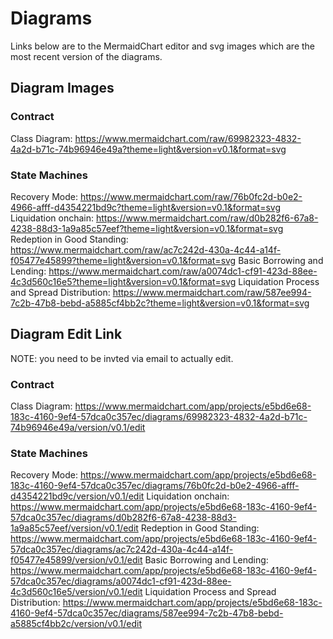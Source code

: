 # Diagrams

Links below are to the MermaidChart editor and svg images which are the most recent version of the diagrams.

## Diagram Images

### Contract
Class Diagram: https://www.mermaidchart.com/raw/69982323-4832-4a2d-b71c-74b96946e49a?theme=light&version=v0.1&format=svg

### State Machines
Recovery Mode: https://www.mermaidchart.com/raw/76b0fc2d-b0e2-4966-afff-d4354221bd9c?theme=light&version=v0.1&format=svg 
Liquidation onchain: https://www.mermaidchart.com/raw/d0b282f6-67a8-4238-88d3-1a9a85c57eef?theme=light&version=v0.1&format=svg  
Redeption in Good Standing: https://www.mermaidchart.com/raw/ac7c242d-430a-4c44-a14f-f05477e45899?theme=light&version=v0.1&format=svg 
Basic Borrowing and Lending: https://www.mermaidchart.com/raw/a0074dc1-cf91-423d-88ee-4c3d560c16e5?theme=light&version=v0.1&format=svg
Liquidation Process and Spread Distribution: https://www.mermaidchart.com/raw/587ee994-7c2b-47b8-bebd-a5885cf4bb2c?theme=light&version=v0.1&format=svg


## Diagram Edit Link
NOTE: you need to be invted via email to actually edit. 

### Contract
Class Diagram: https://www.mermaidchart.com/app/projects/e5bd6e68-183c-4160-9ef4-57dca0c357ec/diagrams/69982323-4832-4a2d-b71c-74b96946e49a/version/v0.1/edit

### State Machines
Recovery Mode: https://www.mermaidchart.com/app/projects/e5bd6e68-183c-4160-9ef4-57dca0c357ec/diagrams/76b0fc2d-b0e2-4966-afff-d4354221bd9c/version/v0.1/edit
Liquidation onchain: https://www.mermaidchart.com/app/projects/e5bd6e68-183c-4160-9ef4-57dca0c357ec/diagrams/d0b282f6-67a8-4238-88d3-1a9a85c57eef/version/v0.1/edit
Redeption in Good Standing: https://www.mermaidchart.com/app/projects/e5bd6e68-183c-4160-9ef4-57dca0c357ec/diagrams/ac7c242d-430a-4c44-a14f-f05477e45899/version/v0.1/edit
Basic Borrowing and Lending: https://www.mermaidchart.com/app/projects/e5bd6e68-183c-4160-9ef4-57dca0c357ec/diagrams/a0074dc1-cf91-423d-88ee-4c3d560c16e5/version/v0.1/edit
Liquidation Process and Spread Distribution: https://www.mermaidchart.com/app/projects/e5bd6e68-183c-4160-9ef4-57dca0c357ec/diagrams/587ee994-7c2b-47b8-bebd-a5885cf4bb2c/version/v0.1/edit


### 
